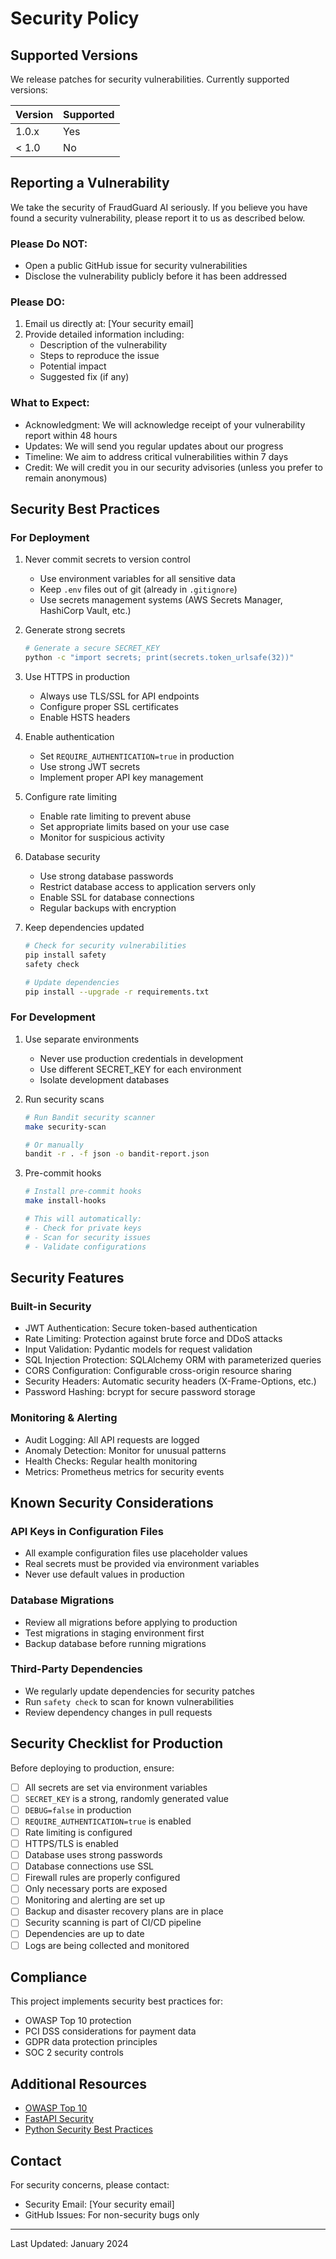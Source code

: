 # Security Policy

## Supported Versions

We release patches for security vulnerabilities. Currently supported versions:

| Version | Supported          |
| ------- | ------------------ |
| 1.0.x   | Yes                |
| < 1.0   | No                 |

## Reporting a Vulnerability

We take the security of FraudGuard AI seriously. If you believe you have found a security vulnerability, please report it to us as described below.

### Please Do NOT:

- Open a public GitHub issue for security vulnerabilities
- Disclose the vulnerability publicly before it has been addressed

### Please DO:

1. Email us directly at: [Your security email]
2. Provide detailed information including:
   - Description of the vulnerability
   - Steps to reproduce the issue
   - Potential impact
   - Suggested fix (if any)

### What to Expect:

- Acknowledgment: We will acknowledge receipt of your vulnerability report within 48 hours
- Updates: We will send you regular updates about our progress
- Timeline: We aim to address critical vulnerabilities within 7 days
- Credit: We will credit you in our security advisories (unless you prefer to remain anonymous)

## Security Best Practices

### For Deployment

1. Never commit secrets to version control
   - Use environment variables for all sensitive data
   - Keep `.env` files out of git (already in `.gitignore`)
   - Use secrets management systems (AWS Secrets Manager, HashiCorp Vault, etc.)

2. Generate strong secrets
   ```bash
   # Generate a secure SECRET_KEY
   python -c "import secrets; print(secrets.token_urlsafe(32))"
   ```

3. Use HTTPS in production
   - Always use TLS/SSL for API endpoints
   - Configure proper SSL certificates
   - Enable HSTS headers

4. Enable authentication
   - Set `REQUIRE_AUTHENTICATION=true` in production
   - Use strong JWT secrets
   - Implement proper API key management

5. Configure rate limiting
   - Enable rate limiting to prevent abuse
   - Set appropriate limits based on your use case
   - Monitor for suspicious activity

6. Database security
   - Use strong database passwords
   - Restrict database access to application servers only
   - Enable SSL for database connections
   - Regular backups with encryption

7. Keep dependencies updated
   ```bash
   # Check for security vulnerabilities
   pip install safety
   safety check
   
   # Update dependencies
   pip install --upgrade -r requirements.txt
   ```

### For Development

1. Use separate environments
   - Never use production credentials in development
   - Use different SECRET_KEY for each environment
   - Isolate development databases

2. Run security scans
   ```bash
   # Run Bandit security scanner
   make security-scan
   
   # Or manually
   bandit -r . -f json -o bandit-report.json
   ```

3. Pre-commit hooks
   ```bash
   # Install pre-commit hooks
   make install-hooks
   
   # This will automatically:
   # - Check for private keys
   # - Scan for security issues
   # - Validate configurations
   ```

## Security Features

### Built-in Security

- JWT Authentication: Secure token-based authentication
- Rate Limiting: Protection against brute force and DDoS attacks
- Input Validation: Pydantic models for request validation
- SQL Injection Protection: SQLAlchemy ORM with parameterized queries
- CORS Configuration: Configurable cross-origin resource sharing
- Security Headers: Automatic security headers (X-Frame-Options, etc.)
- Password Hashing: bcrypt for secure password storage

### Monitoring & Alerting

- Audit Logging: All API requests are logged
- Anomaly Detection: Monitor for unusual patterns
- Health Checks: Regular health monitoring
- Metrics: Prometheus metrics for security events

## Known Security Considerations

### API Keys in Configuration Files

- All example configuration files use placeholder values
- Real secrets must be provided via environment variables
- Never use default values in production

### Database Migrations

- Review all migrations before applying to production
- Test migrations in staging environment first
- Backup database before running migrations

### Third-Party Dependencies

- We regularly update dependencies for security patches
- Run `safety check` to scan for known vulnerabilities
- Review dependency changes in pull requests

## Security Checklist for Production

Before deploying to production, ensure:

- [ ] All secrets are set via environment variables
- [ ] `SECRET_KEY` is a strong, randomly generated value
- [ ] `DEBUG=false` in production
- [ ] `REQUIRE_AUTHENTICATION=true` is enabled
- [ ] Rate limiting is configured
- [ ] HTTPS/TLS is enabled
- [ ] Database uses strong passwords
- [ ] Database connections use SSL
- [ ] Firewall rules are properly configured
- [ ] Only necessary ports are exposed
- [ ] Monitoring and alerting are set up
- [ ] Backup and disaster recovery plans are in place
- [ ] Security scanning is part of CI/CD pipeline
- [ ] Dependencies are up to date
- [ ] Logs are being collected and monitored

## Compliance

This project implements security best practices for:

- OWASP Top 10 protection
- PCI DSS considerations for payment data
- GDPR data protection principles
- SOC 2 security controls

## Additional Resources

- [OWASP Top 10](https://owasp.org/www-project-top-ten/)
- [FastAPI Security](https://fastapi.tiangolo.com/tutorial/security/)
- [Python Security Best Practices](https://python.readthedocs.io/en/latest/library/security_warnings.html)

## Contact

For security concerns, please contact:
- Security Email: [Your security email]
- GitHub Issues: For non-security bugs only

---

Last Updated: January 2024

